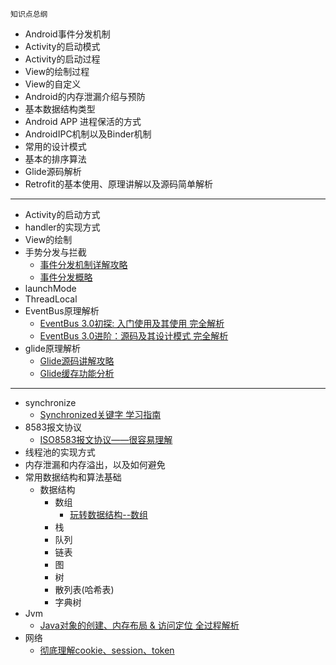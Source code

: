 ```
知识点总纲
```
- Android事件分发机制
- Activity的启动模式
- Activity的启动过程
- View的绘制过程
- View的自定义
- Android的内存泄漏介绍与预防
- 基本数据结构类型
- Android APP 进程保活的方式
- AndroidIPC机制以及Binder机制
- 常用的设计模式
- 基本的排序算法
- Glide源码解析
- Retrofit的基本使用、原理讲解以及源码简单解析
---
- Activity的启动方式
- handler的实现方式
- View的绘制
- 手势分发与拦截
    - [事件分发机制详解攻略](https://blog.csdn.net/carson_ho/article/details/54136311)
    - [事件分发概略](./view/view_dispatch.md)
- launchMode
- ThreadLocal
- EventBus原理解析
    - [EventBus 3.0初探: 入门使用及其使用 完全解析](https://blog.csdn.net/a553181867/article/details/52475213)
    - [EventBus 3.0进阶：源码及其设计模式 完全解析](https://blog.csdn.net/a553181867/article/details/52531479)
- glide原理解析
    - [Glide源码讲解攻略](https://blog.csdn.net/carson_ho/article/details/79212841)
    - [Glide缓存功能分析](https://blog.csdn.net/carson_ho/article/details/79256892)
---
- synchronize
    - [Synchronized关键字 学习指南](https://blog.csdn.net/carson_ho/article/details/82992269)
- 8583报文协议
    - [ISO8583报文协议——很容易理解](https://blog.csdn.net/yuan_hong_wei/article/details/49148721)
- 线程池的实现方式
- 内存泄漏和内存溢出，以及如何避免
- 常用数据结构和算法基础
    - 数据结构
        - 数组
            - [玩转数据结构--数组](https://blog.csdn.net/jianghao233/article/details/82632816)
        - 栈
        - 队列
        - 链表
        - 图
        - 树
        - 散列表(哈希表)
        - 字典树
- Jvm
    - [Java对象的创建、内存布局 & 访问定位 全过程解析](https://www.jianshu.com/p/1952061502d0)
- 网络
    - [彻底理解cookie、session、token](https://mp.weixin.qq.com/s?__biz=MzIwNTc4NTEwOQ==&mid=2247486848&idx=1&sn=86582832f5f3a59c1ffefd415adc075a&chksm=972adcfaa05d55ecadded4a865db8d63dde0388d0bc999a47fe355496e674b88227ffd31d383&mpshare=1&scene=1&srcid=#rd)
